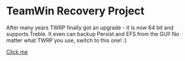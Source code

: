 # TeamWin Recovery Project
After many years TWRP finally got an upgrade - it is now 64 bit and supports Treble. It even can backup Persist and EFS from the GUI! No matter what TWRP you use, switch to this one! :)

[Click me](https://github.com/nift4/G5-Resources/releases/tag/twrp-jarlpenguin-3.4.0-2)
